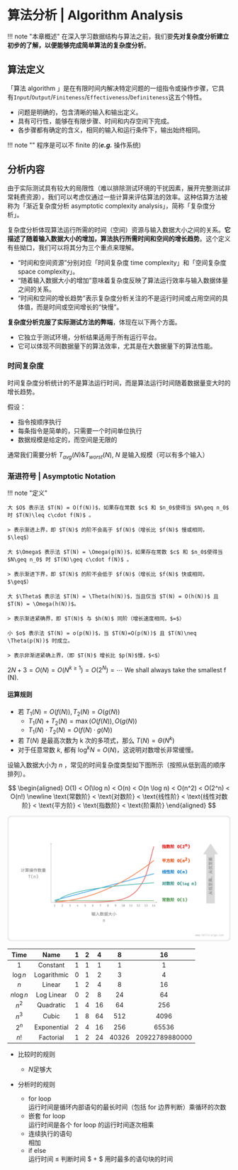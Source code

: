 
# 算法分析 | Algorithm Analysis

!!! note "本章概述"
    在深入学习数据结构与算法之前，我们要**先对复杂度分析建立初步的了解，以便能够完成简单算法的复杂度分析**。

## 算法定义

「算法 algorithm 」是在有限时间内解决特定问题的一组指令或操作步骤，它具有`Input`/`Output`/`Finiteness`/`Effectiveness`/`Definiteness`这五个特性。

- 问题是明确的，包含清晰的输入和输出定义。
- 具有可行性，能够在有限步骤、时间和内存空间下完成。
- 各步骤都有确定的含义，相同的输入和运行条件下，输出始终相同。

!!! note ""
    程序是可以不 finite 的(***e.g.*** 操作系统)

## 分析内容

由于实际测试具有较大的局限性（难以排除测试环境的干扰因素，展开完整测试非常耗费资源），我们可以考虑仅通过一些计算来评估算法的效率。这种估算方法被称为「渐近复杂度分析 asymptotic complexity analysis」，简称「复杂度分析」。

复杂度分析体现算法运行所需的时间（空间）资源与输入数据大小之间的关系。**它描述了随着输入数据大小的增加，算法执行所需时间和空间的增长趋势**。这个定义有些拗口，我们可以将其分为三个重点来理解。

- “时间和空间资源”分别对应「时间复杂度 time complexity」和「空间复杂度 space complexity」。
- “随着输入数据大小的增加”意味着复杂度反映了算法运行效率与输入数据体量之间的关系。
- “时间和空间的增长趋势”表示复杂度分析关注的不是运行时间或占用空间的具体值，而是时间或空间增长的“快慢”。

**复杂度分析克服了实际测试方法的弊端**，体现在以下两个方面。

- 它独立于测试环境，分析结果适用于所有运行平台。
- 它可以体现不同数据量下的算法效率，尤其是在大数据量下的算法性能。

### 时间复杂度

时间复杂度分析统计的不是算法运行时间，而是算法运行时间随着数据量变大时的增长趋势。


假设：

- 指令按顺序执行
- 每条指令是简单的，只需要一个时间单位执行
- 数据规模是给定的，而空间是无限的

通常我们需要分析 $T_{avg}(N) \& T_{worst}(N)$, $N$ 是输入规模（可以有多个输入）

### 渐进符号 | Asymptotic Notation

!!! note "定义"

    大 $O$ 表示法 $T(N) = O(f(N))$，如果存在常数 $c$ 和 $n_0$​使得当 $N\geq n_0$ 时 $T(N)\leq c\cdot f(N)$ 。
    
    > 表示渐进上界，即 $T(N)$ 的阶不会高于 $f(N)$（增长比 $f(N)$ 慢或相同，$\leq$）

    大 $\Omega$ 表示法 $T(N) = \Omega(g(N))$，如果存在常数 $c$ 和 $n_0$​使得当 $N\geq n_0$ 时 $T(N)\geq c\cdot f(N)$ 。
    
    > 表示渐进下界，即 $T(N)$ 的阶不会低于 $f(N)$（增长比 $f(N)$ 快或相同，$\geq$）

    大 $\Theta$ 表示法 $T(N) = \Theta(h(N))$，当且仅当 $T(N) = O(h(N))$ 且 $T(N) = \Omega(h(N))$。
    
    > 表示渐进紧确界，即 $T(N)$ 与 $h(N)$ 同阶（增长速度相同，$=$）

    小 $o$ 表示法 $T(N) = o(p(N))$，当 $T(N)=O(p(N))$ 且 $T(N)\neq \Theta(p(N))$ 时成立。
    
    > 表示非渐进紧确上界，（即 $T(N)$ 增长比 $p(N)$慢，$<$）

$2N + 3 = O( N ) = O( N^{k\geq1} ) = O( 2^N ) = \cdots$ We shall always take the smallest f (N).

#### 运算规则

- 若 $T_1(N)=O(f(N)), T_2(N)=O(g(N))$  
    - $T_1(N)+T_2(N)=\max(O(f(N)), O(g(N))$
    - $T_1(N)\cdot T_2(N)=O(f(N)\cdot g(N))$
- 若 $T(N)$ 是最高次数为 k 次的多项式，那么 $T(N)=\Theta (N^k)$  
- 对于任意常数 $k$, 都有 $\log^kN=O(N)$，这说明对数增长非常缓慢。

设输入数据大小为 $n$ ，常见的时间复杂度类型如下图所示（按照从低到高的顺序排列）。

$$
\begin{aligned}
O(1) < O(\log n) < O(n) < O(n \log n) < O(n^2) < O(2^n) < O(n!) \newline
\text{常数阶} < \text{对数阶} < \text{线性阶} < \text{线性对数阶} < \text{平方阶} < \text{指数阶} < \text{阶乘阶}
\end{aligned}
$$

![阶](images/image.png)

|Time| Name | 1 | 2 | 4 | 8 | 16 |
|:---:|:---:|:---:|:---:|:---:|:---:|:---:|
|1|Constant|1|1|1|1|1|
|$\log n$|Logarithmic|0|1|2|3|4|
|$n$|Linear|1|2|4|8|16|
|$n\log n$|Log Linear|0|2|8|24|64|
|$n^2$|Quadratic|1|4|16|64|256|
|$n^3$|Cubic|1|8|64|512|4096|
|$2^n$|Exponential|2|4|16|256|65536|
|$n!$|Factorial|1|2|24|40326|20922789880000|

- 比较时的规则
    - $N$足够大

- 分析时的规则

    - for loop  
    运行时间是循环内部语句的最长时间（包括 for 边界判断）乘循环的次数
    - 嵌套 for loop  
    运行时间是各个 for loop 的运行时间逐次相乘
    - 连续执行的语句  
    相加
    - if else  
    运行时间 $\leq$ 判断时间 $ + $ 用时最多的语句块的时间
